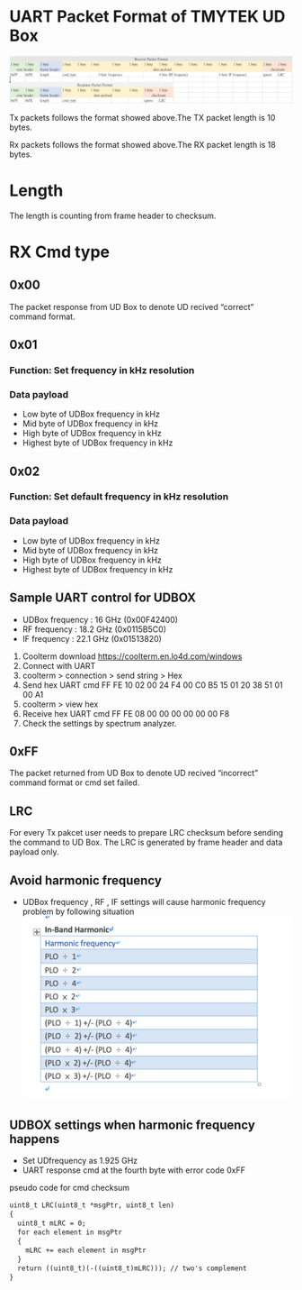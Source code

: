 
# UART Packet Format of TMYTEK UD Box

![](./images/UART_CMD_format.PNG)

Tx packets follows the format showed above.The TX packet length is 10 bytes.

Rx packets follows the format showed above.The RX packet length is 18 bytes.

# Length
The length is counting from frame header to checksum.

# RX Cmd type

## 0x00
The packet response from UD Box to denote UD recived “correct” command format.

## 0x01
### Function: Set frequency in kHz resolution
### Data payload
* Low byte of UDBox frequency in kHz
* Mid byte of UDBox frequency in kHz
* High byte of UDBox frequency in kHz
* Highest byte of UDBox frequency in kHz

## 0x02
### Function: Set default frequency in kHz resolution
### Data payload
* Low byte of UDBox frequency in kHz
* Mid byte of UDBox frequency in kHz
* High byte of UDBox frequency in kHz
* Highest byte of UDBox frequency in kHz


## Sample UART control for UDBOX 

* UDBox frequency : 16   GHz (0x00F42400)
* RF    frequency : 18.2 GHz (0x0115B5C0)
* IF    frequency : 22.1 GHz (0x01513820)

1. Coolterm download https://coolterm.en.lo4d.com/windows
2. Connect with UART
3. coolterm > connection > send string > Hex
4. Send hex UART cmd 
FF FE 10 02 00 24 F4 00 C0 B5 15 01 20 38 51 01 00 A1
5. coolterm > view hex
6. Receive hex UART cmd
FF FE 08 00 00 00 00 00 00 F8
7. Check the settings by spectrum analyzer.



## 0xFF
The packet returned from UD Box to denote UD recived “incorrect” command format or cmd set failed.

## LRC
For every Tx pakcet user needs to prepare LRC checksum before sending the command to UD Box.
The LRC is generated by frame header and data payload only.

## Avoid harmonic frequency
* UDBox frequency , RF , IF settings will cause harmonic frequency problem by following situation
![](./images/PLO_harmonic_freq.png)

## UDBOX settings when harmonic frequency happens
* Set UDfrequency as 1.925 GHz
* UART response cmd at the fourth byte with error code 0xFF 


pseudo code for cmd checksum

```
uint8_t LRC(uint8_t *msgPtr, uint8_t len)
{
  uint8_t mLRC = 0;
  for each element in msgPtr
  {
    mLRC += each element in msgPtr
  }
  return ((uint8_t)(-((uint8_t)mLRC))); // two's complement
}
```